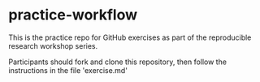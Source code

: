 # practice-workflow

This is the practice repo for GitHub exercises as part of the reproducible research workshop series. 

Participants should fork and clone this repository, then follow the instructions in the file 'exercise.md'
